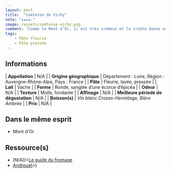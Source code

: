 ```yaml
---
layout: post
title:  "Comtesse de Vichy"
note: "★★★★☆"
image: /assets/comtesse-vichy.png
comment: "Comme le Mont d’Or, il est très crémeux et la croûte donne un goût plus puissant, un peu boisé."
tags:
    - Pâte fleurie
    - Pâte pressée
---
```


## Informations

| **Appellation** | N/A |
| **Origine géographique** | Département : Loire, Région : Auvergne-Rhône-Alpe, Pays : France   |
| **Pâte** | Fleurie, lavée, pressée |
| **Lait** | Vache |
| **Forme** | Ronde, sanglée d’une écorce d’épicéa |
| **Odeur** | N/A |
| **Texture** | Molle, fondante |
| **Affinage** | N/A |
| **Meilleure période de dégustation** | N/A |
| **Boisson(s)** | *Vin blanc Crozes-Hermitage, Bière Ambrée* |
| **Prix** | N/A |

## Dans le même esprit
* Mont d'Or

## Ressource(s)
* [N/A](<[Le guide du fromage](https://www.leguidedufromage.com/comtesse-de-vichy-io486.html)
* [Androuet](http://www.androuet.com/Comtesse-de-Vichy-1525.html)>)